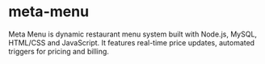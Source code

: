 # meta-menu
Meta Menu is dynamic restaurant menu system built with Node.js, MySQL, HTML/CSS and JavaScript. It features real-time price updates, automated triggers for pricing and billing.
